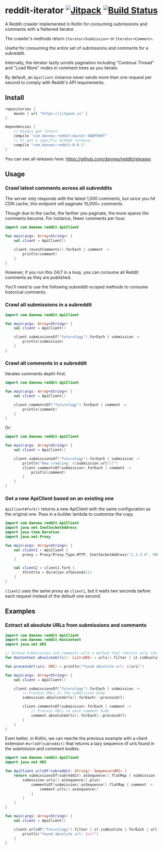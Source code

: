 
# reddit-iterator [![Jitpack](https://jitpack.io/v/com.danneu/reddit.svg)](https://jitpack.io/#com.danneu/reddit) [![Build Status](https://travis-ci.org/danneu/reddit.svg?branch=master)](https://travis-ci.org/danneu/reddit)

A Reddit crawler implemented in Kotlin for consuming submissions and comments with a flattened iterator.

The crawler's methods return `Iterator<Submission>` or `Iterator<Comment>`.

Useful for consuming the entire set of submissions and comments for a subreddit.

Internally, the iterator lazily unrolls pagination including "Continue Thread" and "Load More" nodes in comment trees
as you iterate.

By default, an `ApiClient` instance never sends more than one request per second to comply
with Reddit's API requirements.

## Install

``` groovy
repositories {
    maven { url "https://jitpack.io" }
}

dependencies {
    // Always get latest:
    compile "com.danneu:reddit:master-SNAPSHOT"
    // Or get a specific GitHub release:
    compile "com.danneu:reddit:0.0.1"
}
```

You can see all releases here: https://github.com/danneu/reddit/releases

## Usage

### Crawl latest comments across all subreddits

The server only responds with the latest 1,000 comments, but since you hit CDN cache, this endpoint will paginate
10,000+ comments.

Though due to the cache, the farther you paginate, the more sparse the comments become. For instance, fewer
comments per hour.

``` kotlin
import com.danneu.reddit.ApiClient

fun main(args: Array<String>) {
    val client = ApiClient()

    client.recentComments().forEach { comment ->
        println(comment)
    }
}
```

However, if you run this 24/7 in a loop, you can consume all Reddit comments as they are published.

You'll need to use the following subreddit-scoped methods to consume historical comments.

### Crawl all submissions in a subreddit

``` kotlin
import com.danneu.reddit.ApiClient

fun main(args: Array<String>) {
    val client = ApiClient()

    client.submissionsOf("futurology").forEach { submission ->
        println(submission)
    }
}
```

### Crawl all comments in a subreddit

Iterates comments depth-first.

``` kotlin
import com.danneu.reddit.ApiClient

fun main(args: Array<String>) {
    val client = ApiClient()

    client.commentsOf("futurology").forEach { comment ->
        println(comment)
    }
}
```

Or:

``` kotlin
import com.danneu.reddit.ApiClient

fun main(args: Array<String>) {
    val client = ApiClient()

    client.submissionsOf("futurology").forEach { submission ->
        println("Now crawling: ${submission.url()}")
        client.commentsOf(submission).forEach { comment ->
            println(comment)
        }
    }
}
```

### Get a new ApiClient based on an existing one

`ApiClient#fork()` returns a new ApiClient with the same configuration as the original one. Pass in a builder
lambda to customize the copy.

``` kotlin
import com.danneu.reddit.ApiClient
import java.net.InetSocketAddress
import java.time.Duration
import java.net.Proxy

fun main(args: Array<String>) {
    val client1 = ApiClient {
        proxy = Proxy(Proxy.Type.HTTP, InetSocketAddress("1.2.3.4", 8080))
    }

    val client2 = client1.fork {
        throttle = Duration.ofSeconds(2)
    }
}
```

`client2` uses the same proxy as `client1`, but it waits two seconds before each request instead of the
default one second.

## Examples

### Extract all absolute URLs from submissions and comments

``` kotlin
import com.danneu.reddit.ApiClient
import com.danneu.reddit.HasContent
import java.net.URI

// Extend Submissions and Comments with a method that returns only the absolute URLs
fun HasContent.absoluteUrls(): List<URI> = urls().filter { it.isAbsolute }

fun processUrl(uri: URI) = println("found absolute url: ${uri}")

fun main(args: Array<String>) {
    val client = ApiClient()

    client.submissionsOf("futurology").forEach { submission ->
        // Process URLs in the submission body
        submission.absoluteUrls().forEach(::processUrl)

        client.commentsOf(submission).forEach { comment ->
            // Process URLs in each comment body
            comment.absoluteUrls().forEach(::processUrl)
        }
    }
}
```

Even better, in Kotlin, we can rewrite the previous example with a client extension `#urlsOf(subreddit)` that returns
a lazy sequence of urls found in the submission and comment bodies.

``` kotlin
import com.danneu.reddit.ApiClient
import java.net.URI

fun ApiClient.urlsOf(subreddit: String): Sequence<URI> {
    return submissionsOf(subreddit).asSequence().flatMap { submission ->
        submission.urls().asSequence().plus(
            commentsOf(submission).asSequence().flatMap { comment ->
                comment.urls().asSequence()
            }
        )
    }
}

fun main(args: Array<String>) {
    val client = ApiClient()

    client.urlsOf("futurology").filter { it.isAbsolute }.forEach { url ->
        println("found absolute url: $url")
    }
}
```
